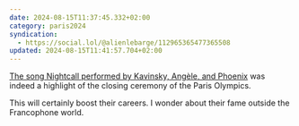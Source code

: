 ```yaml
---
date: 2024-08-15T11:37:45.332+02:00
category: paris2024
syndication:
  - https://social.lol/@alienlebarge/112965365477365508
updated: 2024-08-15T11:41:57.704+02:00
---
```


[The song Nightcall performed by Kavinsky, Angèle, and Phoenix](https://youtu.be/asL4qxHVS-k "Nightcall performed by Kavinsky featuring Angèle and Phoenix") was indeed a highlight of the closing ceremony of the Paris Olympics.

This will certainly boost their careers.
I wonder about their fame outside the Francophone world.
